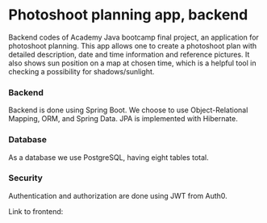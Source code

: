 # Photoshoot planning app, backend
Backend codes of Academy Java bootcamp final project, an application for photoshoot planning. This app allows one to create a photoshoot plan with detailed description, date and time information and reference pictures. It also shows sun position on a map at chosen time, which is a helpful tool in checking a possibility for shadows/sunlight. 

### Backend 
Backend is done using Spring Boot. We choose to use Object-Relational Mapping, ORM, and Spring Data. JPA is implemented with Hibernate. 
### Database
As a database we use PostgreSQL, having eight tables total. 
### Security
Authentication and authorization are done using JWT from Auth0.   

Link to frontend:
